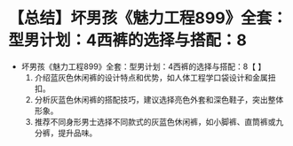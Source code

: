 # 【总结】坏男孩《魅力工程899》全套：型男计划：4西裤的选择与搭配：8

-   坏男孩《魅力工程899》全套：型男计划：4西裤的选择与搭配：8【 】
    1.  介绍蓝灰色休闲裤的设计特点和优势，如人体工程学口袋设计和金属扭扣。
    2.  分析灰蓝色休闲裤的搭配技巧，建议选择亮色外套和深色鞋子，突出整体形象。
    3.  推荐不同身形男士选择不同款式的灰蓝色休闲裤，如小脚裤、直筒裤或九分裤，提升品味。